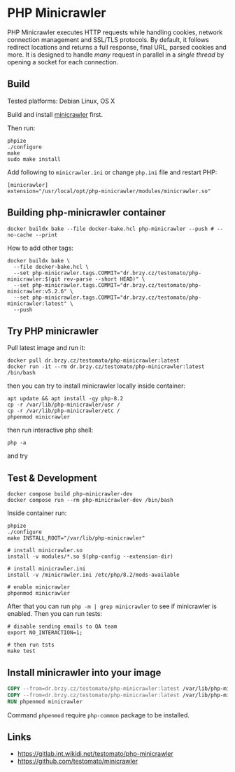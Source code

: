 # PHP Minicrawler

PHP Minicrawler executes HTTP requests while handling cookies, network connection management and SSL/TLS protocols.
By default, it follows redirect locations and returns a full response, final URL, parsed cookies and more.
It is designed to handle *many* request in parallel in a *single thread* by opening a socket for each connection.

## Build

Tested platforms: Debian Linux, OS X

Build and install [minicrawler](https://github.com/testomato/minicrawler) first.

Then run:

```
phpize
./configure
make
sudo make install
```

Add following to `minicrawler.ini` or change `php.ini` file and restart PHP:

```
[minicrawler]
extension="/usr/local/opt/php-minicrawler/modules/minicrawler.so"
```

## Building php-minicrawler container

```shell
docker buildx bake --file docker-bake.hcl php-minicrawler --push # --no-cache --print
```

How to add other tags:

```shell
docker buildx bake \
  --file docker-bake.hcl \
  --set php-minicrawler.tags.COMMIT="dr.brzy.cz/testomato/php-minicrawler:$(git rev-parse --short HEAD)" \
  --set php-minicrawler.tags.COMMIT="dr.brzy.cz/testomato/php-minicrawler:v5.2.6" \
  --set php-minicrawler.tags.COMMIT="dr.brzy.cz/testomato/php-minicrawler:latest" \
  --push
```

## Try PHP minicrawler

Pull latest image and run it:

```shell
docker pull dr.brzy.cz/testomato/php-minicrawler:latest
docker run -it --rm dr.brzy.cz/testomato/php-minicrawler:latest /bin/bash
```

then you can try to install minicrawler locally inside container:

```shell
apt update && apt install -qy php-8.2
cp -r /var/lib/php-minicrawler/usr /
cp -r /var/lib/php-minicrawler/etc /
phpenmod minicrawler
```

then run interactive php shell:

```shell
php -a
```

and try 

## Test & Development

```shell
docker compose build php-minicrawler-dev
docker compose run --rm php-minicrawler-dev /bin/bash
````

Inside container run:

```shell
phpize
./configure
make INSTALL_ROOT="/var/lib/php-minicrawler"

# install minicrawler.so
install -v modules/*.so $(php-config --extension-dir)

# install minicrawler.ini
install -v /minicrawler.ini /etc/php/8.2/mods-available

# enable minicrawler
phpenmod minicrawler
```

After that you can run `php -m | grep minicrawler` to see if minicrawler is enabled.
Then you can run tests:

```shell
# disable sending emails to QA team
export NO_INTERACTION=1;

# then run tsts
make test
```

## Install minicrawler into your image

```dockerfile
COPY --from=dr.brzy.cz/testomato/php-minicrawler:latest /var/lib/php-minicrawler/usr /usr
COPY --from=dr.brzy.cz/testomato/php-minicrawler:latest /var/lib/php-minicrawler/etc /etc
RUN phpenmod minicrawler
```

Command `phpenmod` require `php-common` package to be installed.

## Links

* https://gitlab.int.wikidi.net/testomato/php-minicrawler
* https://github.com/testomato/minicrawler
